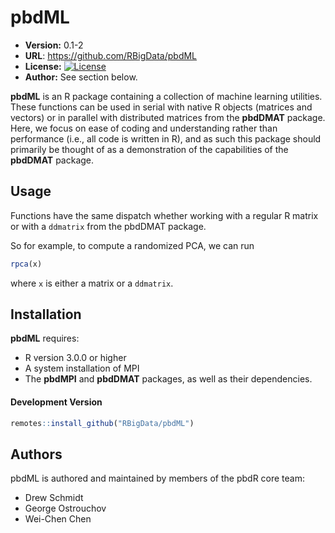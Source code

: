 # pbdML

* **Version:** 0.1-2
* **URL**: https://github.com/RBigData/pbdML
* **License:** [![License](http://img.shields.io/badge/license-BSD%202--Clause-orange.svg?style=flat)](http://opensource.org/licenses/BSD-2-Clause)
* **Author:** See section below.


**pbdML** is an R package containing a collection of machine learning utilities.  These functions can be used in serial with native R objects (matrices and vectors) or in parallel with distributed matrices from the **pbdDMAT** package.  Here, we focus on ease of coding and understanding rather than performance (i.e., all code is written in R), and as such this package should primarily be thought of as a demonstration of the capabilities of the **pbdDMAT** package.



## Usage

Functions have the same dispatch whether working with a regular
R matrix or with a `ddmatrix` from the pbdDMAT package.

So for example, to compute a randomized PCA, we can run

```r
rpca(x)
```

where `x` is either a matrix or a `ddmatrix`.



## Installation
**pbdML** requires:

* R version 3.0.0 or higher
* A system installation of MPI
* The **pbdMPI** and **pbdDMAT** packages, as well as their dependencies.

<!-- #### Stable Version
```r
install.packages("pbdCS")
``` -->

#### Development Version
```r
remotes::install_github("RBigData/pbdML")
```




## Authors

pbdML is authored and maintained by members of the pbdR core team:
* Drew Schmidt
* George Ostrouchov
* Wei-Chen Chen
